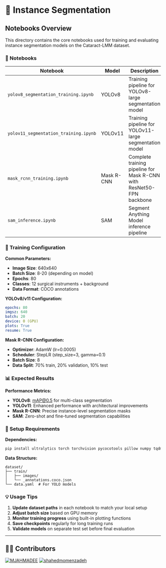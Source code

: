 # 🎯 Instance Segmentation

## Notebooks Overview

This directory contains the core notebooks used for training and evaluating instance segmentation models on the Cataract-LMM dataset.

### **📓 Notebooks**

| Notebook | Model | Description |
|----------|-------|-------------|
| `yolov8_segmentation_training.ipynb` | YOLOv8 | Training pipeline for YOLOv8-large segmentation model |
| `yolov11_segmentation_training.ipynb` | YOLOv11 | Training pipeline for YOLOv11-large segmentation model |
| `mask_rcnn_training.ipynb` | Mask R-CNN | Complete training pipeline for Mask R-CNN with ResNet50-FPN backbone |
| `sam_inference.ipynb` | SAM | Segment Anything Model inference pipeline |

### **🎯 Training Configuration**

**Common Parameters:**
- **Image Size**: 640x640
- **Batch Size**: 8-20 (depending on model)
- **Epochs**: 80
- **Classes**: 12 surgical instruments + background
- **Data Format**: COCO annotations

**YOLOv8/v11 Configuration:**
```yaml
epochs: 80
imgsz: 640
batch: 20
device: 0 (GPU)
plots: True
resume: True
```

**Mask R-CNN Configuration:**
- **Optimizer**: AdamW (lr=0.0005)
- **Scheduler**: StepLR (step_size=3, gamma=0.1)
- **Batch Size**: 8
- **Data Split**: 70% train, 20% validation, 10% test

### **📊 Expected Results**

**Performance Metrics:**
- **YOLOv8**: mAP@0.5 for multi-class segmentation
- **YOLOv11**: Enhanced performance with architectural improvements
- **Mask R-CNN**: Precise instance-level segmentation masks
- **SAM**: Zero-shot and fine-tuned segmentation capabilities

### **🔧 Setup Requirements**

**Dependencies:**
```bash
pip install ultralytics torch torchvision pycocotools pillow numpy tqdm
```

**Data Structure:**
```
dataset/
├── train/
│   ├── images/
│   └── _annotations.coco.json
└── data.yaml  # For YOLO models
```

### **💡 Usage Tips**

1. **Update dataset paths** in each notebook to match your local setup
2. **Adjust batch size** based on GPU memory
3. **Monitor training progress** using built-in plotting functions
4. **Save checkpoints** regularly for long training runs
5. **Validate models** on separate test set before final evaluation

---

## 👨‍💻 Contributors

[![MJAHMADEE](https://img.shields.io/badge/Lead%20Developer-@MJAHMADEE-blue?style=for-the-badge&logo=github&logoColor=white)](https://github.com/MJAHMADEE)
[![shahedmomenzadeh](https://img.shields.io/badge/Instance%20Segmentation%20Expert-@shahedmomenzadeh-orange?style=for-the-badge&logo=github&logoColor=white)](https://github.com/shahedmomenzadeh)
